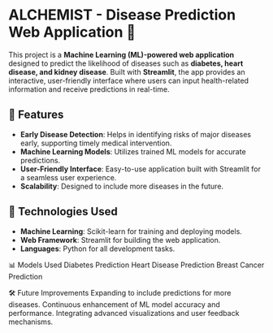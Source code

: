# ALCHEMIST -  Disease Prediction Web Application 🌟


This project is a **Machine Learning (ML)-powered web application** designed to predict the likelihood of diseases such as **diabetes,  heart disease, and kidney disease**. Built with **Streamlit**, the app provides an interactive, user-friendly interface where users can input health-related information and receive predictions in real-time.

## 🌟 Features
- **Early Disease Detection**: Helps in identifying risks of major diseases early, supporting timely medical intervention.
- **Machine Learning Models**: Utilizes trained ML models for accurate predictions.
- **User-Friendly Interface**: Easy-to-use application built with Streamlit for a seamless user experience.
- **Scalability**: Designed to include more diseases in the future.

## 🔧 Technologies Used
- **Machine Learning**: Scikit-learn for training and deploying models.
- **Web Framework**: Streamlit for building the web application.
- **Languages**: Python for all development tasks.


📊 Models Used
Diabetes Prediction
Heart Disease Prediction
Breast Cancer Prediction

🛠 Future Improvements
Expanding to include predictions for more diseases.
Continuous enhancement of ML model accuracy and performance.
Integrating advanced visualizations and user feedback mechanisms.
